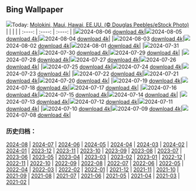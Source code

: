 ## Bing Wallpaper
![](https://global.bing.com/th?id=OHR.MolokiniHawaii_ES-ES4650038553_UHD.jpg&w=1000)Today: [Molokini, Maui, Hawai, EE.UU. (© Douglas Peebles/eStock Photo)](https://global.bing.com/th?id=OHR.MolokiniHawaii_ES-ES4650038553_UHD.jpg)
|      |      |      |
| :----: | :----: | :----: |
|![](https://global.bing.com/th?id=OHR.MolokiniHawaii_ES-ES4650038553_UHD.jpg&pid=hp&w=384&h=216&rs=1&c=4)2024-08-06 [download 4k](https://global.bing.com/th?id=OHR.MolokiniHawaii_ES-ES4650038553_UHD.jpg)|![](https://global.bing.com/th?id=OHR.HertfordshireLavender_ES-ES4413532305_UHD.jpg&pid=hp&w=384&h=216&rs=1&c=4)2024-08-05 [download 4k](https://global.bing.com/th?id=OHR.HertfordshireLavender_ES-ES4413532305_UHD.jpg)|![](https://global.bing.com/th?id=OHR.RomeriaVikinga_ES-ES4247544127_UHD.jpg&pid=hp&w=384&h=216&rs=1&c=4)2024-08-04 [download 4k](https://global.bing.com/th?id=OHR.RomeriaVikinga_ES-ES4247544127_UHD.jpg)|
|![](https://global.bing.com/th?id=OHR.DescensodelSella_ES-ES4018014092_UHD.jpg&pid=hp&w=384&h=216&rs=1&c=4)2024-08-03 [download 4k](https://global.bing.com/th?id=OHR.DescensodelSella_ES-ES4018014092_UHD.jpg)|![](https://global.bing.com/th?id=OHR.TrunkBay_ES-ES3941681202_UHD.jpg&pid=hp&w=384&h=216&rs=1&c=4)2024-08-02 [download 4k](https://global.bing.com/th?id=OHR.TrunkBay_ES-ES3941681202_UHD.jpg)|![](https://global.bing.com/th?id=OHR.KaptaiLake_ES-ES3810492985_UHD.jpg&pid=hp&w=384&h=216&rs=1&c=4)2024-08-01 [download 4k](https://global.bing.com/th?id=OHR.KaptaiLake_ES-ES3810492985_UHD.jpg)|
|![](https://global.bing.com/th?id=OHR.HoodoosBryce_ES-ES3645985618_UHD.jpg&pid=hp&w=384&h=216&rs=1&c=4)2024-07-31 [download 4k](https://global.bing.com/th?id=OHR.HoodoosBryce_ES-ES3645985618_UHD.jpg)|![](https://global.bing.com/th?id=OHR.GimignanoTuscany_ES-ES3492198518_UHD.jpg&pid=hp&w=384&h=216&rs=1&c=4)2024-07-30 [download 4k](https://global.bing.com/th?id=OHR.GimignanoTuscany_ES-ES3492198518_UHD.jpg)|![](https://global.bing.com/th?id=OHR.CorbettTigers_ES-ES3406762791_UHD.jpg&pid=hp&w=384&h=216&rs=1&c=4)2024-07-29 [download 4k](https://global.bing.com/th?id=OHR.CorbettTigers_ES-ES3406762791_UHD.jpg)|
|![](https://global.bing.com/th?id=OHR.BeachHutsSweden_ES-ES3277485240_UHD.jpg&pid=hp&w=384&h=216&rs=1&c=4)2024-07-28 [download 4k](https://global.bing.com/th?id=OHR.BeachHutsSweden_ES-ES3277485240_UHD.jpg)|![](https://global.bing.com/th?id=OHR.RhinelandVineyards_ES-ES2388609359_UHD.jpg&pid=hp&w=384&h=216&rs=1&c=4)2024-07-27 [download 4k](https://global.bing.com/th?id=OHR.RhinelandVineyards_ES-ES2388609359_UHD.jpg)|![](https://global.bing.com/th?id=OHR.PontNeuf_ES-ES2550658471_UHD.jpg&pid=hp&w=384&h=216&rs=1&c=4)2024-07-26 [download 4k](https://global.bing.com/th?id=OHR.PontNeuf_ES-ES2550658471_UHD.jpg)|
|![](https://global.bing.com/th?id=OHR.SmokyMountainTrail_ES-ES0918901089_UHD.jpg&pid=hp&w=384&h=216&rs=1&c=4)2024-07-25 [download 4k](https://global.bing.com/th?id=OHR.SmokyMountainTrail_ES-ES0918901089_UHD.jpg)|![](https://global.bing.com/th?id=OHR.SaintJamesGalicia_ES-ES2247735379_UHD.jpg&pid=hp&w=384&h=216&rs=1&c=4)2024-07-24 [download 4k](https://global.bing.com/th?id=OHR.SaintJamesGalicia_ES-ES2247735379_UHD.jpg)|![](https://global.bing.com/th?id=OHR.MethoniCastle_ES-ES0213833516_UHD.jpg&pid=hp&w=384&h=216&rs=1&c=4)2024-07-23 [download 4k](https://global.bing.com/th?id=OHR.MethoniCastle_ES-ES0213833516_UHD.jpg)|
|![](https://global.bing.com/th?id=OHR.PerseidasExtremadura_ES-ES2162397207_UHD.jpg&pid=hp&w=384&h=216&rs=1&c=4)2024-07-22 [download 4k](https://global.bing.com/th?id=OHR.PerseidasExtremadura_ES-ES2162397207_UHD.jpg)|![](https://global.bing.com/th?id=OHR.ZanzibarBoats_ES-ES9050362882_UHD.jpg&pid=hp&w=384&h=216&rs=1&c=4)2024-07-21 [download 4k](https://global.bing.com/th?id=OHR.ZanzibarBoats_ES-ES9050362882_UHD.jpg)|![](https://global.bing.com/th?id=OHR.MineralMoon_ES-ES8732088445_UHD.jpg&pid=hp&w=384&h=216&rs=1&c=4)2024-07-20 [download 4k](https://global.bing.com/th?id=OHR.MineralMoon_ES-ES8732088445_UHD.jpg)|
|![](https://global.bing.com/th?id=OHR.YoungJaguar_ES-ES8430300629_UHD.jpg&pid=hp&w=384&h=216&rs=1&c=4)2024-07-19 [download 4k](https://global.bing.com/th?id=OHR.YoungJaguar_ES-ES8430300629_UHD.jpg)|![](https://global.bing.com/th?id=OHR.MayotteCoral_ES-ES7740312027_UHD.jpg&pid=hp&w=384&h=216&rs=1&c=4)2024-07-18 [download 4k](https://global.bing.com/th?id=OHR.MayotteCoral_ES-ES7740312027_UHD.jpg)|![](https://global.bing.com/th?id=OHR.MedievalRothenburg_ES-ES7422033090_UHD.jpg&pid=hp&w=384&h=216&rs=1&c=4)2024-07-17 [download 4k](https://global.bing.com/th?id=OHR.MedievalRothenburg_ES-ES7422033090_UHD.jpg)|
|![](https://global.bing.com/th?id=OHR.AncientOrkney_ES-ES6955943044_UHD.jpg&pid=hp&w=384&h=216&rs=1&c=4)2024-07-16 [download 4k](https://global.bing.com/th?id=OHR.AncientOrkney_ES-ES6955943044_UHD.jpg)|![](https://global.bing.com/th?id=OHR.TateishiPark_ES-ES5379923028_UHD.jpg&pid=hp&w=384&h=216&rs=1&c=4)2024-07-15 [download 4k](https://global.bing.com/th?id=OHR.TateishiPark_ES-ES5379923028_UHD.jpg)|![](https://global.bing.com/th?id=OHR.SilkyShark_ES-ES4829919734_UHD.jpg&pid=hp&w=384&h=216&rs=1&c=4)2024-07-14 [download 4k](https://global.bing.com/th?id=OHR.SilkyShark_ES-ES4829919734_UHD.jpg)|
|![](https://global.bing.com/th?id=OHR.CappadociaRocks_ES-ES4124443837_UHD.jpg&pid=hp&w=384&h=216&rs=1&c=4)2024-07-13 [download 4k](https://global.bing.com/th?id=OHR.CappadociaRocks_ES-ES4124443837_UHD.jpg)|![](https://global.bing.com/th?id=OHR.RainierWildflowers_ES-ES3642335933_UHD.jpg&pid=hp&w=384&h=216&rs=1&c=4)2024-07-12 [download 4k](https://global.bing.com/th?id=OHR.RainierWildflowers_ES-ES3642335933_UHD.jpg)|![](https://global.bing.com/th?id=OHR.GangiSicily_ES-ES2394496656_UHD.jpg&pid=hp&w=384&h=216&rs=1&c=4)2024-07-11 [download 4k](https://global.bing.com/th?id=OHR.GangiSicily_ES-ES2394496656_UHD.jpg)|
|![](https://global.bing.com/th?id=OHR.CollaredAracari_ES-ES2235219577_UHD.jpg&pid=hp&w=384&h=216&rs=1&c=4)2024-07-10 [download 4k](https://global.bing.com/th?id=OHR.CollaredAracari_ES-ES2235219577_UHD.jpg)|![](https://global.bing.com/th?id=OHR.TalampayaNP_ES-ES2038373529_UHD.jpg&pid=hp&w=384&h=216&rs=1&c=4)2024-07-09 [download 4k](https://global.bing.com/th?id=OHR.TalampayaNP_ES-ES2038373529_UHD.jpg)|![](https://global.bing.com/th?id=OHR.NorwayBlueberries_ES-ES1837982963_UHD.jpg&pid=hp&w=384&h=216&rs=1&c=4)2024-07-08 [download 4k](https://global.bing.com/th?id=OHR.NorwayBlueberries_ES-ES1837982963_UHD.jpg)|

### 历史归档：
[2024-08](https://github.com/niumoo/bing-wallpaper/tree/main/picture/2024-08/) | [2024-07](https://github.com/niumoo/bing-wallpaper/tree/main/picture/2024-07/) | [2024-06](https://github.com/niumoo/bing-wallpaper/tree/main/picture/2024-06/) | [2024-05](https://github.com/niumoo/bing-wallpaper/tree/main/picture/2024-05/) | [2024-04](https://github.com/niumoo/bing-wallpaper/tree/main/picture/2024-04/) | [2024-03](https://github.com/niumoo/bing-wallpaper/tree/main/picture/2024-03/) | [2024-02](https://github.com/niumoo/bing-wallpaper/tree/main/picture/2024-02/) | [2024-01](https://github.com/niumoo/bing-wallpaper/tree/main/picture/2024-01/) | 
[2023-12](https://github.com/niumoo/bing-wallpaper/tree/main/picture/2023-12/) | [2023-11](https://github.com/niumoo/bing-wallpaper/tree/main/picture/2023-11/) | [2023-10](https://github.com/niumoo/bing-wallpaper/tree/main/picture/2023-10/) | [2023-09](https://github.com/niumoo/bing-wallpaper/tree/main/picture/2023-09/) | [2023-08](https://github.com/niumoo/bing-wallpaper/tree/main/picture/2023-08/) | [2023-07](https://github.com/niumoo/bing-wallpaper/tree/main/picture/2023-07/) | [2023-06](https://github.com/niumoo/bing-wallpaper/tree/main/picture/2023-06/) | [2023-05](https://github.com/niumoo/bing-wallpaper/tree/main/picture/2023-05/) | 
[2023-04](https://github.com/niumoo/bing-wallpaper/tree/main/picture/2023-04/) | [2023-03](https://github.com/niumoo/bing-wallpaper/tree/main/picture/2023-03/) | [2023-02](https://github.com/niumoo/bing-wallpaper/tree/main/picture/2023-02/) | [2023-01](https://github.com/niumoo/bing-wallpaper/tree/main/picture/2023-01/) | [2022-12](https://github.com/niumoo/bing-wallpaper/tree/main/picture/2022-12/) | [2022-11](https://github.com/niumoo/bing-wallpaper/tree/main/picture/2022-11/) | [2022-10](https://github.com/niumoo/bing-wallpaper/tree/main/picture/2022-10/) | [2022-09](https://github.com/niumoo/bing-wallpaper/tree/main/picture/2022-09/) | 
[2022-08](https://github.com/niumoo/bing-wallpaper/tree/main/picture/2022-08/) | [2022-07](https://github.com/niumoo/bing-wallpaper/tree/main/picture/2022-07/) | [2022-06](https://github.com/niumoo/bing-wallpaper/tree/main/picture/2022-06/) | [2022-05](https://github.com/niumoo/bing-wallpaper/tree/main/picture/2022-05/) | [2022-04](https://github.com/niumoo/bing-wallpaper/tree/main/picture/2022-04/) | [2022-03](https://github.com/niumoo/bing-wallpaper/tree/main/picture/2022-03/) | [2022-02](https://github.com/niumoo/bing-wallpaper/tree/main/picture/2022-02/) | [2022-01](https://github.com/niumoo/bing-wallpaper/tree/main/picture/2022-01/) | 
[2021-12](https://github.com/niumoo/bing-wallpaper/tree/main/picture/2021-12/) | [2021-11](https://github.com/niumoo/bing-wallpaper/tree/main/picture/2021-11/) | [2021-10](https://github.com/niumoo/bing-wallpaper/tree/main/picture/2021-10/) | [2021-09](https://github.com/niumoo/bing-wallpaper/tree/main/picture/2021-09/) | [2021-08](https://github.com/niumoo/bing-wallpaper/tree/main/picture/2021-08/) | [2021-07](https://github.com/niumoo/bing-wallpaper/tree/main/picture/2021-07/) | [2021-06](https://github.com/niumoo/bing-wallpaper/tree/main/picture/2021-06/) | [2021-05](https://github.com/niumoo/bing-wallpaper/tree/main/picture/2021-05/) | 
[2021-04](https://github.com/niumoo/bing-wallpaper/tree/main/picture/2021-04/) | [2021-03](https://github.com/niumoo/bing-wallpaper/tree/main/picture/2021-03/) | [2021-02](https://github.com/niumoo/bing-wallpaper/tree/main/picture/2021-02/) | 